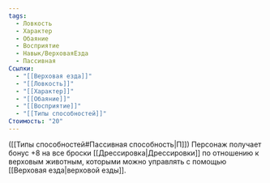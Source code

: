 ```yaml
---
tags:
  - Ловкость
  - Характер
  - Обаяние
  - Восприятие
  - Навык/ВерховаяЕзда
  - Пассивная
Ссылки:
  - "[[Верховая езда]]"
  - "[[Ловкость]]"
  - "[[Характер]]"
  - "[[Обаяние]]"
  - "[[Восприятие]]"
  - "[[Типы способностей]]"
Стоимость: "20"
---
```

([[Типы способностей#Пассивная способность|П]]) Персонаж получает бонус +8 на все броски [[Дрессировка|Дрессировки]] по отношению к верховым животным, которыми можно управлять с помощью [[Верховая езда|верховой езды]]. 